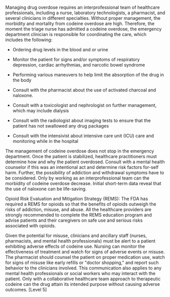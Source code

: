 Managing drug overdose requires an interprofessional team of healthcare professionals, including a nurse, laboratory technologists, a pharmacist, and several clinicians in different specialties. Without proper management, the morbidity and mortality from codeine overdose are high. Therefore, the moment the triage nurse has admitted a codeine overdose, the emergency department clinician is responsible for coordinating the care, which includes the following:

- Ordering drug levels in the blood and or urine

- Monitor the patient for signs and/or symptoms of respiratory depression, cardiac arrhythmias, and narcotic bowel syndrome

- Performing various maneuvers to help limit the absorption of the drug in the body

- Consult with the pharmacist about the use of activated charcoal and naloxone.

- Consult with a toxicologist and nephrologist on further management, which may include dialysis

- Consult with the radiologist about imaging tests to ensure that the patient has not swallowed any drug packages

- Consult with the intensivist about intensive care unit (ICU) care and monitoring while in the hospital

The management of codeine overdose does not stop in the emergency department. Once the patient is stabilized, healthcare practitioners must determine how and why the patient overdosed. Consult with a mental health counselor if this was an intentional act and determine risk factors for-self harm. Further, the possibility of addiction and withdrawal symptoms have to be considered. Only by working as an interprofessional team can the morbidity of codeine overdose decrease. Initial short-term data reveal that the use of naloxone can be life-saving.

Opioid Risk Evaluation and Mitigation Strategy (REMS): The FDA has required a REMS for opioids so that the benefits of opioids outweigh the risks of addiction, misuse, and abuse. All the healthcare providers are strongly recommended to complete the REMS education program and advise patients and their caregivers on safe use and serious risks associated with opioids.

Given the potential for misuse, clinicians and ancillary staff (nurses, pharmacists, and mental health professionals) must be alert to a patient exhibiting adverse effects of codeine use. Nursing can monitor the effectiveness of treatment and watch for signs of adverse events or misuse. The pharmacist should counsel the patient on proper medication use, watch for signs of misuse like early refills or "doctor shopping," and report such behavior to the clinicians involved. This communication also applies to any mental health professionals or social workers who may interact with the patient. Only with a collaborative healthcare team approach to therapeutic codeine can the drug attain its intended purpose without causing adverse outcomes. [Level 5]